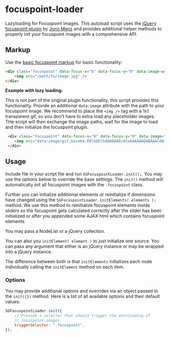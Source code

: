# focuspoint-loader
Lazyloading for Focuspoint images. This autoload script uses the [jQuery focuspoint plugin](https://github.com/jonom/jquery-focuspoint) by [Jono Menz](https://github.com/jonom) and provides additional helper methods to properly init your focuspoint images with a comprehensive API.

## Markup
Use the [basic focuspoint markup](https://github.com/jonom/jquery-focuspoint#3-mark-up-your-image-container) for basic functionality:

```html
<div class="focuspoint" data-focus-x="0" data-focus-y="0" data-image-w="400" data-image-h="300">
    <img src="/path/to/image.jpg" />
</div>
```

**Example with lazy loading:**

This is not part of the original plugin functionality, this script provides this functionality. Provide an 
additional `data-image` attribute with the path to your focuspoint image. We recommend to place the 
`<img />` tag with a 1x1 transparent gif, so you don't have to extra load any placeholder images.
THe script will then exchange the image paths, wait for the image to load and then initialize
the focuspoint plugin.
```html
 <div class="focuspoint" data-focus-x="0" data-focus-y="0" data-image="/path/to/image.jpg" data-image-w="400" data-image-h="300">
    <img src="data:image/gif;base64,R0lGODlhAQABAAD/ACwAAAAAAQABAAACADs=" />
 </div>
```

## Usage
Include file in your script file and run `SGFocuspointLoader.init();`. You may use the options below to 
override the base settings. The `init()` method will automatically init all focuspoint images with 
the `.focuspoint` class.

Further you can initialize additional elements or reinitialize if dimensions have changed using the
`SGFocuspointLoader.initElements( elements );` method. We use this method to reinitialize
focuspoint elements inside sliders so the focuspoint gets calculated correctly after the
slider has been initialized or after you appended some AJAX html which contains focuspoint elements.

You may pass a NodeList or a jQuery collection.

You can also you `initElement( element )` to just initialize one source. You can pass any argument that
either is an jQuery instance or may be wrapped into a jQuery instance. 

The difference between both is that `initElements` initializes each node individually 
calling the `initElement` method on each item.


### Options
You may provide additional options and overrides via an object passed to the `init({})` 
method. Here is a list of all available options and their default values:

```javascript
SGFocuspointLoader.init({
    // Provide a selector that should trigger the autoloading of
    // focuspoint images
    triggerSelector: ".focuspoint",
});
```